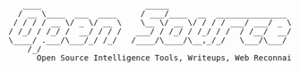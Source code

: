 <pre>
   ____                      _____                               ____      __       _____                          
  / __ \____  ___  ____     / ___/____  __  _______________     /  _/___  / /____  / / (_)___ ____  ____  ________ 
 / / / / __ \/ _ \/ __ \    \__ \/ __ \/ / / / ___/ ___/ _ \    / // __ \/ __/ _ \/ / / / __ `/ _ \/ __ \/ ___/ _ \
/ /_/ / /_/ /  __/ / / /   ___/ / /_/ / /_/ / /  / /__/  __/  _/ // / / / /_/  __/ / / / /_/ /  __/ / / / /__/  __/
\____/ .___/\___/_/ /_/   /____/\____/\__,_/_/   \___/\___/  /___/_/ /_/\__/\___/_/_/_/\__, /\___/_/ /_/\___/\___/ 
    /_/                                                                               /____/     
      Open Source Intelligence Tools, Writeups, Web Reconnaissance, Toolkits, Other Awesome Represotries and More
</pre>
